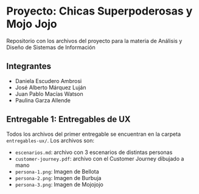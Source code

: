 # Proyecto: Chicas Superpoderosas y Mojo Jojo

Repositorio con los archivos del proyecto para la materia de Análisis y Diseño de Sistemas de Información

## Integrantes
- Daniela Escudero Ambrosi
- José Alberto Márquez Luján
- Juan Pablo Macías Watson
- Paulina Garza Allende

## Entregable 1: Entregables de UX
Todos los archivos del primer entregable se encuentran en la carpeta `entregables-ux/`. Los archivos son:
- `escenarios.md`: archivo con 3 escenarios de distintas personas
- `customer-journey.pdf`: archivo con el Customer Journey dibujado a mano
- `persona-1.png`: Imagen de Bellota
- `persona-2.png`: Imagen de Burbuja
- `persona-3.png`: Imagen de Mojojojo
